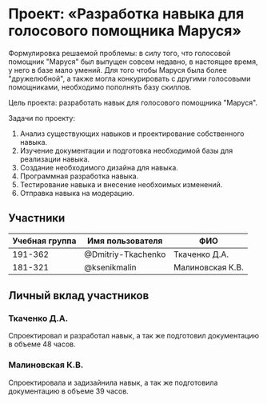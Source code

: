 # Проект: «Разработка навыка для голосового помощника Маруся»
Формулировка решаемой проблемы: в силу того, что голосовой помощник "Маруся" был выпущен совсем недавно, в настоящее время, у него в базе мало умений. Для того чтобы Маруся была более "дружелюбной", а также могла конкурировать с другими голосовыми помощниками, необходимо пополнять базу скиллов.

Цель проекта: разработать навык для голосового помощника "Маруся".

Задачи по проекту:
1. Анализ существующих навыков и проектирование собственного навыка.
2. Изучение документации и подготовка необходимой базы для реализации навыка.
3. Создание необходимого дизайна для навыка.
4. Программная разработка навыка.
5. Тестирование навыка и внесение необхоимых изменений.
6. Отправка навыка на модерацию.

## Участники
| Учебная группа | Имя пользователя | ФИО |
| -------------- | ---------------- | --- |
| 191-362 | @Dmitriy-Tkachenko | Ткаченко Д.А. |
| 181-321 | @ksenikmalin | Малиновская К.В. |

## Личный вклад участников
### Ткаченко Д.А.
Спроектировал и разработал навык, а так же подготовил документацию в объеме 48 часов.
### Малиновская К.В.
Спроектировала и задизайнила навык, а так же подготовила документацию в объеме 39 часов.
